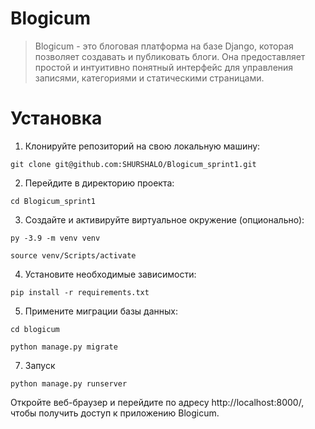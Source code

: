 # Blogicum

> Blogicum - это блоговая платформа на базе Django,
которая позволяет создавать и публиковать блоги. 
Она предоставляет простой и интуитивно понятный интерфейс для управления записями, 
категориями и статическими страницами.

# Установка

1. Клонируйте репозиторий на свою локальную машину:
```
git clone git@github.com:SHURSHALO/Blogicum_sprint1.git
```
2. Перейдите в директорию проекта:
```
cd Blogicum_sprint1
```
3. Создайте и активируйте виртуальное окружение (опционально):
```
py -3.9 -m venv venv
```
```
source venv/Scripts/activate
```
4. Установите необходимые зависимости:
```
pip install -r requirements.txt
```
5. Примените миграции базы данных:
```
cd blogicum
```
```
python manage.py migrate
```

7. Запуск
```
python manage.py runserver
```

Откройте веб-браузер и перейдите по адресу http://localhost:8000/, чтобы получить доступ к приложению Blogicum.

